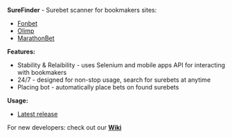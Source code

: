 **SureFinder** - Surebet scanner for bookmakers sites:
  * [Fonbet](https://www.fonbet.com/live/)
  * [Olimp](https://olimp.com/betting)
  * [MarathonBet](https://www.marathonbet.com/en/live)
  
**Features:**
  * Stability & Relaibility - uses Selenium and mobile apps API for interacting with bookmakers
  * 24/7 - designed for non-stop usage, search for surebets at anytime
  * Placing bot - automatically place bets on found surebets
  
**Usage:**
  * [Latest release](https://github.com/korovkinand/SureFinder/releases)

For new developers: check out our [**Wiki**](https://github.com/korovkinand/surebet/wiki)
